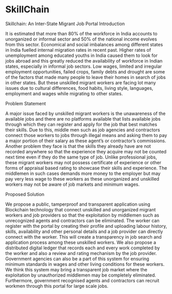 # SkillChain
Skillchain: An Inter-State Migrant Job Portal
Introduction

It is estimated that more than 80% of the workforce in India accounts to unorganized or informal sector and 50% of the national income evolves from this sector. Economical and social imbalances among different states in India fuelled internal migration rates in recent past. Higher rates of unemployment among educated youths in India caused them to look for jobs abroad and this greatly reduced the availability of workforce in Indian states, especially in informal job sectors. Low wages, limited and irregular employment opportunities, failed crops, family debts and drought are some of the factors that made many people to leave their homes in search of jobs in other states. But these unskilled migrant workers are facing lot many issues due to cultural differences, food habits, living style, languages, employment and wages while migrating to other states.

Problem Statement

A major issue faced by unskilled migrant workers is the unawareness of the available jobs and there are no platforms available that lists available jobs through which they can register and apply for the job that best matches their skills. Due to this, middle men such as job agencies and contractors connect those workers to jobs through illegal means and asking them to pay a major portion of their salary as these agent’s or contractor’s commissions.  Another problem they face is that the skills they already have are not recorded anywhere so that the experience they acquire may not be counted next time even if they do the same type of job. Unlike professional jobs, these migrant workers may not possess certificate of experience or other forms of appraisal based rating to showcase their skills and experience. The middlemen in such cases demands more money to the employer but may pay very less wage to these workers as these unorganized and unskilled workers may not be aware of job markets and minimum wages.

Proposed Solution

We propose a public, tamperproof and transparent application using Blockchain technology that connect unskilled and unorganized migrant workers and job providers so that the exploitation by middlemen such as unrecognized agents and contractors can be eliminated. The worker can register with the portal by creating their profile and uploading labour history, skills, availability and other personal details and a job provider can directly connect with the worker. This will create a transparency in job search and application process among these unskilled workers. We also propose a distributed digital ledger that records each and every work completed by the worker and also a review and rating mechanism by the job provider. Government agencies can also be a part of this system for ensuring minimum standards in wages and other living conditions for these workers. We think this system may bring a transparent job market where the exploitation by unauthorized middlemen may be completely eliminated. Furthermore, government recognised agents and contractors can recruit workmen through this portal for large scale jobs.
